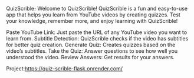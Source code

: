 QuizScrible։
Welcome to QuizScrible! QuizScrible is a fun and easy-to-use app that helps you learn from YouTube videos by creating quizzes. Test your knowledge, remember more, and enjoy learning with QuizScrible!


Paste YouTube Link: Just paste the URL of any YouTube video you want to learn from.
Subtitle Detection: QuizScrible checks if the video has subtitles for better quiz creation.
Generate Quiz: Creates quizzes based on the video’s subtitles.
Take the Quiz: Answer questions to see how well you understood the video.
Review Answers: Get results for your answers․


Project:https://quiz-scrible-flask.onrender.com/
